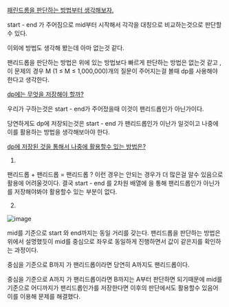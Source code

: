 [패린드롬을 판단하는 방법부터 생각해보자. ]()

start - end 가 주어짐으로 mid부터 시작해서 각각을 대칭으로 비교하는것으로 판단할 수 있다. 

이외에 방법도 생각해 봤는데 아마 없는것 같다. 

팬리드롭을 판단하는 방법은 위에 있는 방법보다 빠르게 판단하는 방법은 없는것 같고 , 이 문제의 경우 M (1 ≤ M ≤ 1,000,000)개의 질문이 주어지는걸 볼때 dp를 사용해야 한다고 생각한다. 

[dp에는 무엇을 저장해야 할까?]()

우리가 구하는것은 start - end가 주어젔을때 이것이 팬리드롭인가 아닌가이다. 

당연하게도 dp에 저장되는것은 start - end 가 팬리드롭인가 이난가 일것이고 나중에 이를 활용하는 방법을 생각해보아야 한다. 

[dp에 저장된 것을 통해서 나중에 활용할수 있는 방법은?]()


1.
팬리드롭 + 팬리드롭 = 팬리드롭 ?  이런 경우는 안되는 경우가 더 많은걸 알수 있음으로 활용에 어려울것이다. 
결국 start - end 를 2차원 배열에 을 통해 팬리드롭인가 아닌가를 저장해야봐야 활용할수 있는 부분이 없다. 

2.
![image](https://user-images.githubusercontent.com/78835559/115185065-12b4ea00-a11a-11eb-8f1b-e571f5223765.png)

mid를 기준으로 start 와 end까지는 동일 거리를 갖는다.
팬리드롭을 판단하는 방법은 위에서 설명했듯이 mid를 중심으로 좌우로 동일하게 진행하면서 값이 같은지를 확인하는 과정이다.

중심을 기준으로 B까지 가 팬리드롭이라면 당연히 A까지도 팬리드롭이다. 

중심을 기준으로 A까지 가 팬리드롭이라면 B까지는 A부터 판단하면 되기때문에 mid를 기준으로 어디까지가 팬리드롭인가를 저장한다면 이후의 판단에서도 활용할수 있음어 이를 이용해 문제를 해결했다. 



